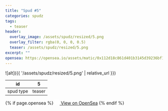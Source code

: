 ```yaml
---
title: "Spud #5"
categories: spudz
tags:
  - teaser
header:
  overlay_image: /assets/spudz/resized/5.png
  overlay_filter: rgba(0, 0, 0, 0.5)
  teaser: /assets/spudz/resized/5.png
excerpt: ""
opensea: https://opensea.io/assets/matic/0x112d18c861d401b3145d39236bf149f01e18beed/5
---
```

![alt]({{ '/assets/spudz/resized/5.png' | relative_url }})

| id | 5 |
|-|-|
| spud type | teaser |

{% if page.opensea %}
<a href="{{page.opensea}}" class="btn btn--info" onclick="window.open(this.href, '_blank'); return false;"><img src="/assets/images/opensea.svg" width="16px"><span>  View on OpenSea</span></a>
{% endif %}

